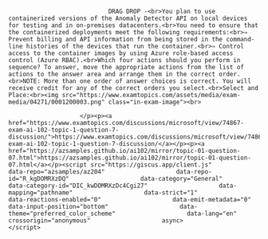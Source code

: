 <p class="card-text">
							
								DRAG DROP -<br>You plan to use containerized versions of the Anomaly Detector API on local devices for testing and in on-premises datacenters.<br>You need to ensure that the containerized deployments meet the following requirements:<br>✑ Prevent billing and API information from being stored in the command-line histories of the devices that run the container.<br>✑ Control access to the container images by using Azure role-based access control (Azure RBAC).<br>Which four actions should you perform in sequence? To answer, move the appropriate actions from the list of actions to the answer area and arrange them in the correct order.<br>NOTE: More than one order of answer choices is correct. You will receive credit for any of the correct orders you select.<br>Select and Place:<br><img src="https://www.examtopics.com/assets/media/exam-media/04271/0001200003.png" class="in-exam-image"><br>
							
						</p><p><a href="https://www.examtopics.com/discussions/microsoft/view/74867-exam-ai-102-topic-1-question-7-discussion/">https://www.examtopics.com/discussions/microsoft/view/74867-exam-ai-102-topic-1-question-7-discussion/</a></p><p><a href="https://azsamples.github.io/ai102/mirror/topic-01-question-07.html">https://azsamples.github.io/ai102/mirror/topic-01-question-07.html</a></p><script src="https://giscus.app/client.js"                    data-repo="azsamples/az204"                    data-repo-id="R_kgDOMRXzDQ"                    data-category="General"                    data-category-id="DIC_kwDOMRXzDc4Cgi27"                    data-mapping="pathname"                    data-strict="1"                    data-reactions-enabled="0"                    data-emit-metadata="0"                    data-input-position="bottom"                    data-theme="preferred_color_scheme"                    data-lang="en"                    crossorigin="anonymous"                    async>                    </script>